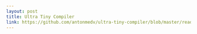 ```yaml
---
layout: post
title: Ultra Tiny Compiler
link: https://github.com/antonmedv/ultra-tiny-compiler/blob/master/readme.litcoffee
---
```

